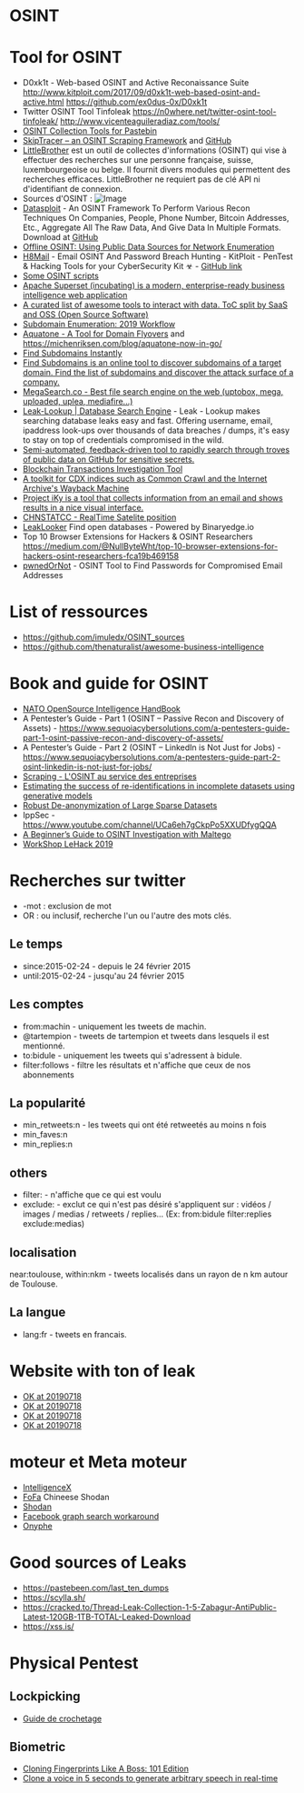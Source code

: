 OSINT
======

# Tool for OSINT
* D0xk1t - Web-based OSINT and Active Reconaissance Suite http://www.kitploit.com/2017/09/d0xk1t-web-based-osint-and-active.html https://github.com/ex0dus-0x/D0xk1t
* Twitter OSINT Tool Tinfoleak https://n0where.net/twitter-osint-tool-tinfoleak/ http://www.vicenteaguileradiaz.com/tools/
* [OSINT Collection Tools for Pastebin](https://jakecreps.com/2019/05/08/osint-collection-tools-for-pastebin/)
* [SkipTracer – an OSINT Scraping Framework](https://jakecreps.com/2019/07/01/skiptracer/) and [GitHub](https://github.com/xillwillx/skiptracer)
* [LittleBrother](https://github.com/lulz3xploit/LittleBrother) est un outil de collectes d'informations (OSINT) qui vise à effectuer des recherches sur une personne française, suisse, luxembourgeoise ou belge. Il fournit divers modules qui permettent des recherches efficaces. LittleBrother ne requiert pas de clé API ni d'identifiant de connexion.
* Sources d'OSINT : ![Image](https://miro.medium.com/max/1318/1*Dpf3zGMTvMZ94ydA2qIYmA.png)
* [Datasploit](https://www.kitploit.com/2018/09/datasploit-osint-framework-to-perform.html) - An OSINT Framework To Perform Various Recon Techniques On Companies, People, Phone Number, Bitcoin Addresses, Etc., Aggregate All The Raw Data, And Give Data In Multiple Formats. Download at [GitHub](https://github.com/DataSploit/datasploit)
* [Offline OSINT: Using Public Data Sources for Network Enumeration](https://www.ubeeri.com/blog/2018/3/27/offline-osint-using-public-data-sources-for-network-enumeration)
* [H8Mail](https://www.kitploit.com/2019/01/h8mail-email-osint-and-password-breach.html) - Email OSINT And Password Breach Hunting - KitPloit - PenTest & Hacking Tools for your CyberSecurity Kit ☣ - [GitHub link](https://github.com/khast3x/h8mail)
* [Some OSINT scripts](https://github.com/ShrewkRoot/OSINT-SCRIPTS)
* [Apache Superset (incubating) is a modern, enterprise-ready business intelligence web application](https://github.com/apache/incubator-superset/)
* [A curated list of awesome tools to interact with data. ToC split by SaaS and OSS (Open Source Software)](https://github.com/thenaturalist/awesome-business-intelligence)
* [Subdomain Enumeration: 2019 Workflow](https://0xpatrik.com/subdomain-enumeration-2019/)
* [Aquatone - A Tool for Domain Flyovers](https://github.com/michenriksen/aquatone) and https://michenriksen.com/blog/aquatone-now-in-go/
* [Find Subdomains Instantly](https://findsubdomains.com/)
* [Find Subdomains is an online tool to discover subdomains of a target domain. Find the list of subdomains and discover the attack surface of a company.](https://pentest-tools.com/information-gathering/find-subdomains-of-domain)
* [MegaSearch.co - Best file search engine on the web (uptobox, mega, uploaded, uplea, mediafire...)](http://megasearch.co/)
* [Leak-Lookup | Database Search Engine](https://leak-lookup.com/databases) - Leak - Lookup makes searching database leaks easy and fast. Offering username, email, ipaddress look-ups over thousands of data breaches / dumps, it's easy to stay on top of credentials compromised in the wild.
* [Semi-automated, feedback-driven tool to rapidly search through troves of public data on GitHub for sensitive secrets.](https://github.com/BishopFox/GitGot)
* [Blockchain Transactions Investigation Tool](https://github.com/s0md3v/Orbit)
* [A toolkit for CDX indices such as Common Crawl and the Internet Archive's Wayback Machine](https://github.com/cocrawler/cdx_toolkit)
* [Project iKy is a tool that collects information from an email and shows results in a nice visual interface.](https://gitlab.com/kennbroorg/iKy/)
* [CHNSTATCC - RealTime Satelite position](http://8.9.36.135/track/track.php)
* [LeakLooker](https://github.com/woj-ciech/LeakLooker) Find open databases - Powered by Binaryedge.io
* Top 10 Browser Extensions for Hackers & OSINT Researchers https://medium.com/@NullByteWht/top-10-browser-extensions-for-hackers-osint-researchers-fca19b469158
* [pwnedOrNot](https://github.com/thewhiteh4t/pwnedOrNot) - OSINT Tool to Find Passwords for Compromised Email Addresses

# List of ressources
* https://github.com/imuledx/OSINT_sources
* https://github.com/thenaturalist/awesome-business-intelligence

# Book and guide for OSINT
* [NATO OpenSource Intelligence HandBook](http://www.au.af.mil/au/awc/awcgate/nato/osint_hdbk.pdf)
* A Pentester’s Guide - Part 1 (OSINT – Passive Recon and Discovery of Assets) - https://www.sequoiacybersolutions.com/a-pentesters-guide-part-1-osint-passive-recon-and-discovery-of-assets/
* A Pentester’s Guide - Part 2 (OSINT – LinkedIn is Not Just for Jobs) - https://www.sequoiacybersolutions.com/a-pentesters-guide-part-2-osint-linkedin-is-not-just-for-jobs/
* [Scraping - L'OSINT au service des entreprises](https://docs.google.com/presentation/d/1OFGNnvTpfVs9uL4oLf53THdxC1UVh7B8drXl7b5aciE/mobilepresent#slide=id.p)
* [Estimating the success of re-identifications in incomplete datasets using generative models](https://www.nature.com/articles/s41467-019-10933-3)
* [Robust De-anonymization of Large Sparse Datasets](https://www.cs.cornell.edu/~shmat/shmat_oak08netflix.pdf)
* IppSec - https://www.youtube.com/channel/UCa6eh7gCkpPo5XXUDfygQQA
* [A Beginner’s Guide to OSINT Investigation with Maltego](https://medium.com/@raebaker/a-beginners-guide-to-osint-investigation-with-maltego-6b195f7245cc)
* [WorkShop LeHack 2019](https://github.com/shrewkroot/workshop)

# Recherches sur twitter
* -mot : exclusion de mot
* OR : ou inclusif, recherche l'un ou l'autre des mots clés.
## Le temps
* since:2015-02-24 -  depuis le 24 février 2015
* until:2015-02-24 - jusqu'au 24 février 2015
## Les comptes
* from:machin - uniquement les tweets de machin.
* @tartempion - tweets de tartempion et tweets dans lesquels il est mentionné.
* to:bidule - uniquement les tweets qui s'adressent à bidule.
* filter:follows - filtre les résultats et n'affiche que ceux de nos abonnements
## La popularité
* min_retweets:n - les tweets qui ont été retweetés au moins n fois
* min_faves:n
* min_replies:n
## others
* filter: - n'affiche que ce qui est voulu
* exclude: - exclut ce qui n'est pas désiré s'appliquent sur : vidéos / images / medias / retweets / replies... (Ex: from:bidule filter:replies exclude:medias)
## localisation
near:toulouse, within:nkm - tweets localisés dans un rayon de n km autour de Toulouse.
## La langue
* lang:fr - tweets en francais.

# Website with ton of leak
* [OK at 20190718](http://185.197.30.221/?dir=down%2Fpasswds)
* [OK at 20190718](https://b4ckdoorarchive.host/HELL-ARCHIVE/)
* [OK at 20190718](http://www.flashteam.xyz/c/)
* [OK at 20190718](https://192.169.136.87/)

# moteur et Meta moteur
* [IntelligenceX](https://intelx.io/tools)
* [FoFa](https://fofa.so) Chineese Shodan
* [Shodan](https://shodan.io)
* [Facebook graph search workaround](https://mtg-bi.com/content/facebook-graph-search-workaround)
* [Onyphe](https://www.onyphe.io/search/)

# Good sources of Leaks
* https://pastebeen.com/last_ten_dumps
* https://scylla.sh/
* https://cracked.to/Thread-Leak-Collection-1-5-Zabagur-AntiPublic-Latest-120GB-1TB-TOTAL-Leaked-Download
* https://xss.is/

# Physical Pentest
## Lockpicking
* [Guide de crochetage](https://intrusion.eu/wp-content/uploads/2019/01/Guide_de_crochetage_ATS_Pentest.pdf)

## Biometric
* [Cloning Fingerprints Like A Boss: 101 Edition](https://medium.com/@LucaBongiorni/cloning-fingerprints-like-a-boss-101-edition-893468ecc826)
* [Clone a voice in 5 seconds to generate arbitrary speech in real-time](https://github.com/CorentinJ/Real-Time-Voice-Cloning)
